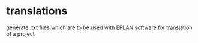 # translations
generate .txt files which are to be used with EPLAN software for translation of a project
